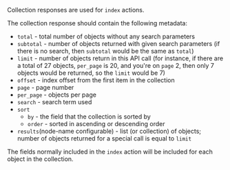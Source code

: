 Collection responses are used for `index` actions.

The collection response should contain the following metadata:

* `total` - total number of objects without any search parameters
* `subtotal` - number of objects returned with given search parameters (if there is no search, then `subtotal` would be the same as `total`)
* `limit` - number of objects return in this API call (for instance, if there are a total of 27 objects, `per_page` is 20, and you're on `page` 2, then only 7 objects would be returned, so the `limit` would be 7)
* `offset` - index offset from the first item in the collection
* `page` - page number
* `per_page` - objects per page
* `search` - search term used
* `sort`
    * `by` - the field that the collection is sorted by
    * `order` - sorted in ascending or descending order
* `results`(node-name configurable) - list (or collection) of objects; number of objects returned for a special call is equal to `limit`

The fields normally included in the `index` action will be included for each object in the collection.
